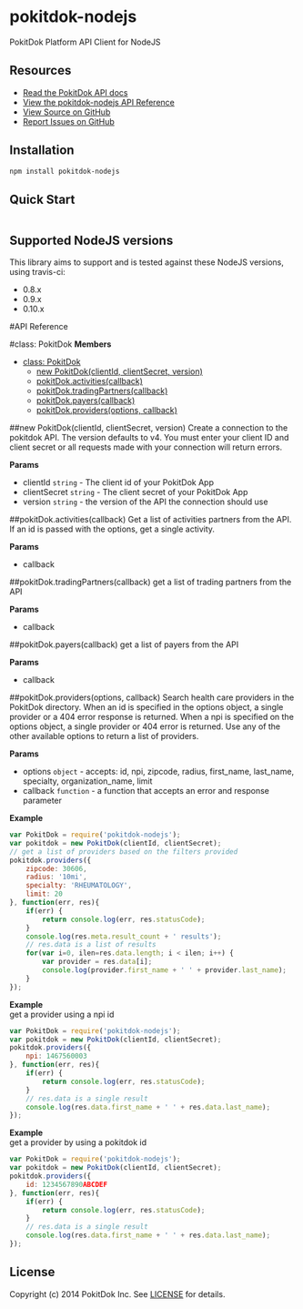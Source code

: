 pokitdok-nodejs
=============

PokitDok Platform API Client for NodeJS

## Resources
* [Read the PokitDok API docs][apidocs]
* [View the pokitdok-nodejs API Reference](#PokitDok)
* [View Source on GitHub][code]
* [Report Issues on GitHub][issues]

[apidocs]: https://platform.pokitdok.com/documentation/v4#/
[code]: https://github.com/PokitDok/pokitdok-nodejs
[issues]: https://github.com/PokitDok/pokitdok-nodejs/issues

## Installation
```bash
npm install pokitdok-nodejs
```

## Quick Start
```javascript
```

## Supported NodeJS versions
This library aims to support and is tested against these NodeJS versions, 
using travis-ci:

* 0.8.x
* 0.9.x
* 0.10.x

#API Reference

<a name="PokitDok"></a>
#class: PokitDok
**Members**

* [class: PokitDok](#PokitDok)
  * [new PokitDok(clientId, clientSecret, version)](#new_PokitDok)
  * [pokitDok.activities(callback)](#PokitDok#activities)
  * [pokitDok.tradingPartners(callback)](#PokitDok#tradingPartners)
  * [pokitDok.payers(callback)](#PokitDok#payers)
  * [pokitDok.providers(options, callback)](#PokitDok#providers)

<a name="new_PokitDok"></a>
##new PokitDok(clientId, clientSecret, version)
Create a connection to the pokitdok API. The version defaults to v4. You must enter your client ID and client secret
or all requests made with your connection will return errors.

**Params**

- clientId `string` - The client id of your PokitDok App
- clientSecret `string` - The client secret of your PokitDok App
- version `string` - the version of the API the connection should use

<a name="PokitDok#activities"></a>
##pokitDok.activities(callback)
Get a list of activities partners from the API. If an id is passed with the options, get a single activity.

**Params**

- callback 

<a name="PokitDok#tradingPartners"></a>
##pokitDok.tradingPartners(callback)
get a list of trading partners from the API

**Params**

- callback 

<a name="PokitDok#payers"></a>
##pokitDok.payers(callback)
get a list of payers from the API

**Params**

- callback 

<a name="PokitDok#providers"></a>
##pokitDok.providers(options, callback)
Search health care providers in the PokitDok directory. When an id is specified in the options object, a single
provider or a 404 error response is returned.  When a npi is specified on the options object, a single provider or
404 error is returned. Use any of the other available options to return a list of providers.

**Params**

- options `object` - accepts: id, npi, zipcode, radius, first_name, last_name, specialty, organization_name, limit
- callback `function` - a function that accepts an error and response parameter

**Example**  
```javascript
var PokitDok = require('pokitdok-nodejs');
var pokitdok = new PokitDok(clientId, clientSecret);
// get a list of providers based on the filters provided
pokitdok.providers({
    zipcode: 30606,
    radius: '10mi',
    specialty: 'RHEUMATOLOGY',
    limit: 20
}, function(err, res){
    if(err) {
        return console.log(err, res.statusCode);
    }
    console.log(res.meta.result_count + ' results');
    // res.data is a list of results
    for(var i=0, ilen=res.data.length; i < ilen; i++) {
        var provider = res.data[i];
        console.log(provider.first_name + ' ' + provider.last_name);
    }
});
```

**Example**  
get a provider using a npi id
```javascript
var PokitDok = require('pokitdok-nodejs');
var pokitdok = new PokitDok(clientId, clientSecret);
pokitdok.providers({
    npi: 1467560003
}, function(err, res){
    if(err) {
        return console.log(err, res.statusCode);
    }
    // res.data is a single result
    console.log(res.data.first_name + ' ' + res.data.last_name);
});
```

**Example**  
get a provider by using a pokitdok id
```javascript
var PokitDok = require('pokitdok-nodejs');
var pokitdok = new PokitDok(clientId, clientSecret);
pokitdok.providers({
    id: 1234567890ABCDEF
}, function(err, res){
    if(err) {
        return console.log(err, res.statusCode);
    }
    // res.data is a single result
    console.log(res.data.first_name + ' ' + res.data.last_name);
});
```




## License
Copyright (c) 2014 PokitDok Inc. See [LICENSE][] for details.

[license]: LICENSE.txt